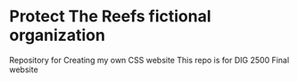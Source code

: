 # Protect The Reefs fictional organization
Repository for Creating my own CSS website
This repo is for DIG 2500 Final website
